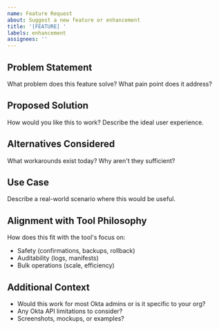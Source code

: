 ```yaml
---
name: Feature Request
about: Suggest a new feature or enhancement
title: '[FEATURE] '
labels: enhancement
assignees: ''
---
```


## Problem Statement
What problem does this feature solve? What pain point does it address?

## Proposed Solution
How would you like this to work? Describe the ideal user experience.

## Alternatives Considered
What workarounds exist today? Why aren't they sufficient?

## Use Case
Describe a real-world scenario where this would be useful.

## Alignment with Tool Philosophy
How does this fit with the tool's focus on:
- Safety (confirmations, backups, rollback)
- Auditability (logs, manifests)
- Bulk operations (scale, efficiency)

## Additional Context
- Would this work for most Okta admins or is it specific to your org?
- Any Okta API limitations to consider?
- Screenshots, mockups, or examples?
